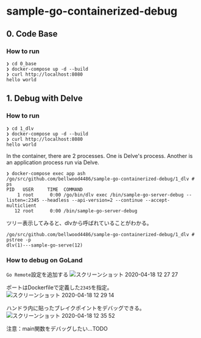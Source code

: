 # sample-go-containerized-debug

## 0. Code Base

### How to run
```
❯ cd 0_base
❯ docker-compose up -d --build
❯ curl http://localhost:8080
hello world
```

## 1. Debug with Delve

### How to run
```
❯ cd 1_dlv
❯ docker-compose up -d --build
❯ curl http://localhost:8080
hello world
```

In the container, there are 2 processes. One is Delve's process. Another is an application process run via Delve.
```
❯ docker-compose exec app ash
/go/src/github.com/bellwood4486/sample-go-containerized-debug/1_dlv # ps
PID   USER     TIME  COMMAND
    1 root      0:00 /go/bin/dlv exec /bin/sample-go-server-debug --listen=:2345 --headless --api-version=2 --continue --accept-multiclient
   12 root      0:00 /bin/sample-go-server-debug
```

ツリー表示してみると、dlvから呼ばれていることがわかる。
```
/go/src/github.com/bellwood4486/sample-go-containerized-debug/1_dlv # pstree -p
dlv(1)---sample-go-serve(12)
```

### How to debug on GoLand

`Go Remote`設定を追加する
![スクリーンショット 2020-04-18 12 27 27](https://user-images.githubusercontent.com/2452581/79627378-9b4d2300-8172-11ea-93a7-d095e95b086d.png)

ポートはDockerfileで定義した`2345`を指定。
![スクリーンショット 2020-04-18 12 29 14](https://user-images.githubusercontent.com/2452581/79627388-aef88980-8172-11ea-9a4a-7aaf5b72e3ab.png)

ハンドラ内に貼ったブレイクポイントをデバッグできる。
![スクリーンショット 2020-04-18 12 35 52](https://user-images.githubusercontent.com/2452581/79627399-d64f5680-8172-11ea-8d56-96c01efd0882.png)

注意：main関数をデバッグしたい…TODO


